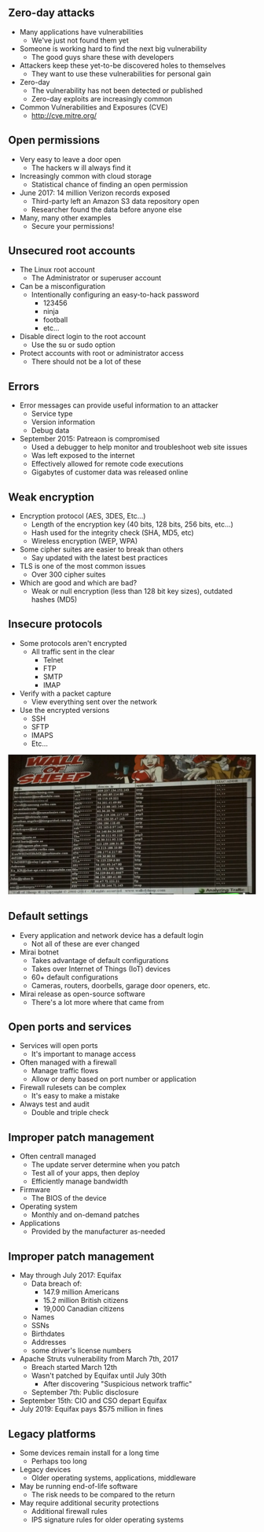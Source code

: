 ##  Zero-day attacks
- Many applications have vulnerabilities
	- We've just not found them yet
- Someone is working hard to find the next big vulnerability
	- The good guys share these with developers
- Attackers keep these yet-to-be discovered holes  to themselves
	- They want to use these vulnerabilities for personal gain
- Zero-day
	- The vulnerability has not been detected or published
	- Zero-day exploits are increasingly common
- Common Vulnerabilities and Exposures (CVE)
	- http://cve.mitre.org/

## Open permissions
- Very easy to leave a door open
	- The hackers w ill always find it
- Increasingly common with cloud storage
	- Statistical chance of finding an open permission
- June 2017:  14 million Verizon records exposed
	- Third-party left an Amazon S3 data repository open
	- Researcher found the data before anyone else
- Many, many other examples
	- Secure your permissions!

## Unsecured root accounts
- The Linux root account
	- The Administrator or superuser account
- Can be a misconfiguration
	- Intentionally configuring an easy-to-hack password
		- 123456
		- ninja
		- football
		- etc...
- Disable direct login to the root account
	- Use the su or sudo option
- Protect accounts with root or administrator access
	- There should not be a lot of these

## Errors
- Error messages can provide useful information to an attacker
	- Service type
	- Version information
	- Debug data
- September 2015:  Patreaon is compromised
	- Used a debugger to help monitor and troubleshoot web site issues
	- Was left exposed to the internet
	- Effectively allowed for remote code executions
	- Gigabytes of customer data was released online

## Weak encryption
- Encryption protocol (AES, 3DES, Etc...)
	- Length of the encryption key (40 bits, 128 bits, 256 bits, etc...)
	- Hash used for the integrity check (SHA, MD5, etc)
	- Wireless encryption (WEP, WPA)
- Some cipher suites are easier to break than others
	- Say updated with the latest best practices
- TLS is one of the most common issues
	- Over 300 cipher suites
- Which are good and which are bad?
	- Weak or null encryption (less than 128 bit key sizes), outdated hashes (MD5)

## Insecure protocols
- Some protocols aren't encrypted
	- All traffic sent in the clear
		- Telnet
		- FTP
		- SMTP
		- IMAP
- Verify with a packet capture
	- View everything sent over the network
- Use the encrypted versions
	- SSH
	- SFTP
	- IMAPS
	- Etc...

![](Images/Pasted%20image%2020240120020750.png)
## Default settings
- Every application and network device has a default login
	- Not all of these are ever changed
- Mirai botnet
	- Takes advantage of default configurations
	- Takes over Internet of Things (IoT) devices
	- 60+ default configurations
	- Cameras, routers, doorbells, garage door openers, etc.
- Mirai release as open-source software
	- There's a lot more where that came from

## Open ports and services
- Services will open ports
	- It's important to manage access
- Often managed with a firewall
	- Manage traffic flows
	- Allow or deny based on port number or application
- Firewall rulesets can be complex
	- It's easy to make a mistake
- Always test and audit
	- Double and triple check

## Improper patch management
- Often centrall managed
	- The update server determine when you patch
	- Test all of your apps, then deploy
	- Efficiently manage bandwidth
- Firmware
	- The BIOS of the device
- Operating system
	- Monthly and on-demand patches
- Applications
	- Provided by the manufacturer as-needed

## Improper patch management
- May through July 2017:  Equifax
	- Data breach of:
		- 147.9 million Americans
		- 15.2 million British citizens
		- 19,000 Canadian citizens
	- Names
	- SSNs
	- Birthdates
	- Addresses
	- some driver's license numbers
- Apache Struts vulnerability from March 7th, 2017
	- Breach started March 12th
	- Wasn't patched by Equifax until July 30th
		- After discovering "Suspicious network traffic"
	- September 7th:  Public disclosure
- September 15th:  CIO and CSO depart Equifax
- July 2019:  Equifax pays $575 million in fines

## Legacy platforms
- Some devices remain install for a long time
	- Perhaps too long
- Legacy devices
	- Older operating systems, applications, middleware
- May be running end-of-life software
	- The risk needs to be compared to the return
- May require additional security protections
	- Additional firewall rules
	- IPS signature rules for older operating systems


